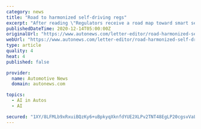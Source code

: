 ```yaml
---
category: news
title: "Road to harmonized self-driving regs"
excerpt: "After reading \"Regulators receive a road map toward smart self-driving vehicle policies\" (autonews.com, Nov. 24), I read the World Economic Forum's \"Safe Drive Initiative\" community paper. It is now understandable why the U."
publishedDateTime: 2020-12-14T05:00:00Z
originalUrl: "https://www.autonews.com/letter-editor/road-harmonized-self-driving-regs"
webUrl: "https://www.autonews.com/letter-editor/road-harmonized-self-driving-regs"
type: article
quality: 4
heat: 4
published: false

provider:
  name: Automotive News
  domain: autonews.com

topics:
  - AI in Autos
  - AI

secured: "1XY/8LFMLb9xRxuiBQzKy6+uBpkyqXknfdYUE2XLPv2TNT48EgLP20cgsvVaLWxdfiHH6VbvBKEX7uivitETVQXkRlU3Wp7polZZnpYOq//Fvuzalibj6KByzoKNsWQ90ptKJHcWxNlOskM690gFERndGOraDNWwFrDZL2NnlgB9AyNwIzJPdlZfMo1/s6z0BLjaRWKvQITLMVxIXptLKT8bERvt7yrZKy8ZNm+bvlVZe2+MD1cNvfESD8+UoZfQ5O8phdgrbtoZXBhVUSIWYDM6WvZGGu8W47yqw12cSZ8tHc841ftSiI49mlQStnbJ5mTaTOHfDQQgMDcc4JxnxRT28Z67RIlS7ueRLeWaA0Q=;Cvk+AjMCLhbC6wV2H+QxNg=="
---
```


